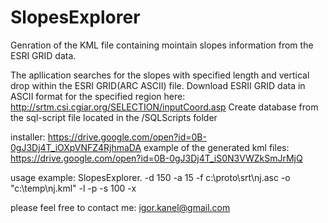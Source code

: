 # SlopesExplorer
Genration of the KML file containing mointain slopes information from the ESRI GRID data.

The apllication searches for the slopes with specified length and vertical drop within the ESRI GRID(ARC ASCII) file.
Download ESRII GRID data in ASCII format for the specified region here: http://srtm.csi.cgiar.org/SELECTION/inputCoord.asp 
Create database from the sql-script file located in the /SQLScripts folder

installer: https://drive.google.com/open?id=0B-0gJ3Dj4T_iOXpVNFZ4RjhmaDA
example of the generated kml files: https://drive.google.com/open?id=0B-0gJ3Dj4T_iS0N3VWZkSmJrMjQ

usage example: SlopesExplorer. -d 150 -a 15 -f c:\proto\srt\nj.asc -o "c:\temp\nj.kml" -l -p -s 100  -x

please feel free to contact me: igor.kanel@gmail.com
